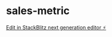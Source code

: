 # sales-metric

[Edit in StackBlitz next generation editor ⚡️](https://stackblitz.com/~/github.com/matteoMontenero/sales-metric)
